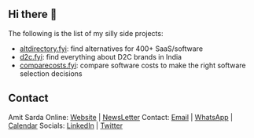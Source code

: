 ## Hi there 👋

The following is the list of my silly side projects:
- [altdirectory.fyi](https://www.altdirectory.fyi): find alternatives for 400+ SaaS/software
- [d2c.fyi](https://www.d2c.fyi): find everything about D2C brands in India
- [comparecosts.fyi](https://www.comparecosts.fyi): compare software costs to make the right software selection decisions

## Contact
Amit Sarda
Online: [Website](https://www.amitsarda.xyz) | [NewsLetter](https://news.amitsarda.xyz/) 
Contact: [Email](mailto:hello@amitsarda.xyz) | [WhatsApp](https://wa.me/919860665934) | [Calendar](https://cal.com/amitsarda/consultation)
Socials: [LinkedIn](https://www.linkedin.com/in/sardamit) | [Twitter](https://www.twitter.com/sardamit)
